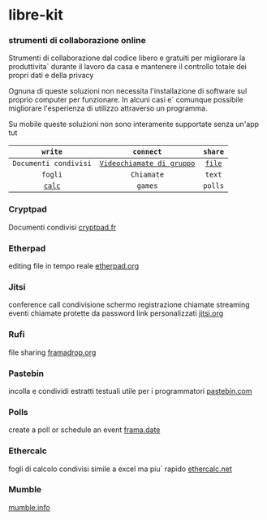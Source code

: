 # libre-kit
### strumenti di collaborazione online

Strumenti di collaborazione dal codice libero e gratuiti per migliorare la produttivita` durante il lavoro da casa e mantenere il controllo totale dei propri dati e della privacy

Ognuna di queste soluzioni non necessita l'installazione di software sul proprio computer per funzionare. In alcuni casi e` comunque possibile migliorare l'esperienza di utilizzo attraverso un programma.

Su mobile queste soluzioni non sono interamente supportate senza un'app tut

| `write`               | `connect`                 | `share` |
| :---:                 | :---:                     | :---:   |
| `Documenti condivisi` | [`Videochiamate di gruppo`](#jitsi) | [`file`](#rufi)  |
| `fogli`               | `Chiamate`                | `text`  |
| [`calc`](#ethercalc)                | `games`                   | `polls` |


### Cryptpad
Documenti condivisi
[cryptpad.fr][cryptpad.fr]

### Etherpad
editing file in tempo reale
[etherpad.org][etherpad.org]

### Jitsi
conference call
condivisione schermo
registrazione chiamate
streaming eventi
chiamate protette da password
link personalizzati
[jitsi.org][jitsi.org]

### Rufi
file sharing
[framadrop.org][framadrop.org]

### Pastebin
incolla e condividi estratti testuali
utile per i programmatori
[pastebin.com][pastebin.com]

### Polls
create a poll or schedule an event
[frama.date][frama.date]

### Ethercalc 
fogli di calcolo condivisi
simile a excel ma piu` rapido
[ethercalc.net][ethercalc.net]

### Mumble
[mumble.info][mumble.info]

[pastebin.com]: <https://pastebin.com/>
[framadrop.org]: <https://framadrop.org/>
[cryptpad.fr]: <https://cryptpad.fr/>
[jitsi.org]: <https://jitsi.org>
[etherpad.org]: <https://etherpad.org/>
[ethercalc.net]: <https://ethercalc.net/>
[frama.date]: <https://frama.date/>
[mumble.info]: <https://www.mumble.info/>
